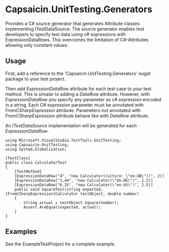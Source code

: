 # Capsaicin.UnitTesting.Generators
Provides a C# source generator that generates Attribute classes implementing ITestDataSource. The source generator enables test developers to specify test data using c# expressions with ExpressionDataRows. This overcomes the limitation of C#-Attributes allowing only constant values.

## Usage
First, add a reference to the 'Capsaicin.UnitTesting.Generators' nuget package to your test project.

Then add *ExpressionDataRow* attribute for each test case to your test method. This is simalar to adding a *DataRow* attribute.
However, with *ExpressionDataRow* you specify any parameter as c# expression encoded in a string. Each C# expression parameter must be annotated with *FromCSharpExpression* attribute. Parameters not annotated with *FromCSharpExpression* attribute behave like with *DataRow* attribute.

An *ITestDataSource* implementation will be generated for each *ExpressionDataRow*.
```
using Microsoft.VisualStudio.TestTools.UnitTesting;
using Capsaicin.UnitTesting;
using System.Globalization;

[TestClass]
public class CalculatorTest
{
    [TestMethod]
    [ExpressionDataRow("4", "new Calculator(culture: \"en-GB\"))", 2)]
    [ExpressionDataRow("1,44", "new Calculator(\"de-DE\")", 1.2)]
    [ExpressionDataRow("6.25", "new Calculator(\"en-US\")", 2.5)]
    public void SquareTest(string expected, [FromCSharpExpression]Calculator testObject, double number)
    {
        string actual = testObject.Square(number);
        Assert.AreEqual(expected, actual);
    }
}
```

## Examples
See the ExampleTestProject for a complete example.
